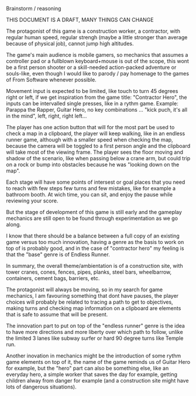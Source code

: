 Brainstorm /  reasoning

THIS DOCUMENT IS A DRAFT, MANY THINGS CAN CHANGE

The protagonist of this game is a construction worker, a contractor, with regular human speed,
regular strengh (maybe a little stronger than average because of physical job), cannot jump 
high altitudes.

The game's main audience is mobile gamers, so mechanics that assumes a controller pad
or a fullblown keyboard+mouse is out of the scope, this wont be a first person shooter or
a skill-needed action-packed adventure or souls-like, even though I would like to parody
/ pay homenage to the games of From Software whenever possible.

Movement input is expected to be limited, like touch to turn 45 degrees right or left, 
if we get inspiration from the game title: "Contractor Hero", the inputs can be intervalled 
single presses, like in a rythm game. Example: Parappa the Rapper, Guitar Hero, no key combinations
... "kick puch, it's all in the mind", left, right, right left...

The player has one action button that will for the most part be used to check a map in a clipboard,
the player will keep walking, like in an endless runner game, although with a smaller speed
when checking the map, because the camera will be toggled to a first person angle and the
clipboard will take most of the viewing frame. The player sees the floor moving and shadow of 
the scenario, like when passing below a crane arm, but could trip on a rock or bump into obstacles
because he was "looking down on the map".

Each stage will have some points of intersest or goal places that you need to reach with few steps
few turns and few mistakes, like for example a bathroom booth. At wich time, you can sit, and
enjoy the pause while reviewing your score.

But the stage of development of this game is still early and the gameplay mechanics are still open
to be found through experimentation as we go along.

I know that there should be a balance between a full copy of an existing game versus too much
innovation, having a genre as the basis to work on top of is probably good, and in the case of 
"contractor hero" my feeling is that the "base" genre is of Endless Runner.

In summary, the overall theme/ambientation is of a construction site, with tower cranes, cones,
fences, pipes, planks, steel bars, wheelbarrow, containers, cement bags, barriers, etc.

The protagonist will always be moving, so in my search for game mechanics, I am favouring something
that dont have pauses, the player choices will probably be related to tracing a path to get to
objectives, making turns and checking map information on a clipboard are elements that is safe
to assume that will be present.

The innovation part to put on top of the "endless runner" genre is the idea to have more directions
and more liberty over which path to follow, unlike the limited 3 lanes like subway surfer or hard 90
degree turns like Temple run.

Another inovation in mechanics might be the introduction of some rythm game elements on top of it,
the name of the game reminds us of Guitar Hero for example, but the "hero" part can also be something
else, like an everyday hero, a simple worker that saves the day for example, getting children
alway from danger for example (and a construction site might have lots of dangerous situations).


